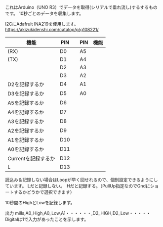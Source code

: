 これはArduino（UNO R3）でデータを取得(シリアルで垂れ流し)するするものです。
10秒ごとのデータを収集します。

I2CにAdafruit INA219を使用します。
https://akizukidenshi.com/catalog/g/g108221/


|機能 |PIN     |    |PIN     |機能     |
| --- | --- | --- | --- | --- |
|(RX)| D0  |     | A5  |     |
|(TX)| D1  |     | A4  |     |
|    | D2  |     | A3  |     |
|    | D3  |     | A2  |     |
|D2を記録するか| D4  |     | A1  |     |
|D3を記録するか| D5  |     | A0  |     |
|A5を記録するか| D6  |     |     |     | 
|A4を記録するか| D7 |     |     |     | 
|A3を記録するか| D8  |     |     |     | 
|A2を記録するか| D9  |     |     |     | 
|A1を記録するか| D10  |     |     |     | 
|A0を記録するか| D11  |     |     |     | 
|Currentを記録するか| D12  |     |     |     | 
|  L   | D13  |     |     |     | 

読込み＆記録しない場合はLoopが早く回せれるので、個別設定できるようにしています。
Lだと記録しない。　Hだと記録する。（PullUp指定なのでGndにショートするかどうかで選択できます）

10秒間のHighとLowを記録します。

出力
mills,A0_High,A0_Low,A1・・・・・・,D2_HIGH,D2_Low・・・・・
Digitalは1で入力があったことを示します。